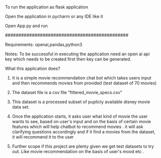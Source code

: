 To run the application as flask application

Open the application in pycharm or any IDE like it 

Open App.py and run 

##############################################

Requirements:
openai,pandas,python3

Notes:
To be successful in executing the application need an open ai api key which needs to be created first then key can be generated.

What this application does?

1) It is a simple movie recommendation chat bot which takes users input and then recommends movies from provided (test dataset of 70 movies)
2) The dataset file is a csv file "filtered_movie_specs.csv"
3) This dataset is a processed subset of puplicly available disney movie data set.
4) Once the application starts, it asks user what kind of movie the user wants to see, based on user's input and on the basis of certain movie features which will help chatbot to recommend movies . it will ask clarifying questions accordingly and if it find a movies from the dataset, it will recommend it to the user

5) Further scope if this project are plenty given we get test datasets to try out. Like movie recommendation on the basis of user's mood etc . 

   




